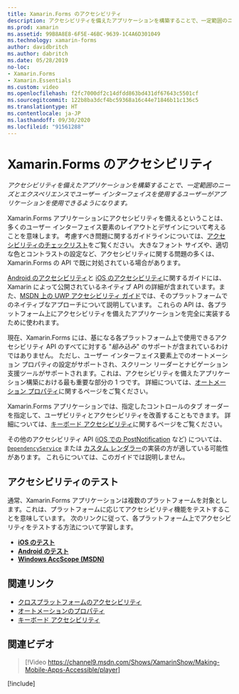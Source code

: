 ```yaml
---
title: Xamarin.Forms のアクセシビリティ
description: アクセシビリティを備えたアプリケーションを構築することで、一定範囲のニーズとエクスペリエンスでユーザー インターフェイスを使用するユーザーがアプリケーションを使用できるようになります。
ms.prod: xamarin
ms.assetid: 99B8A8E8-6F5E-46BC-9639-1C4A6D301049
ms.technology: xamarin-forms
author: davidbritch
ms.author: dabritch
ms.date: 05/28/2019
no-loc:
- Xamarin.Forms
- Xamarin.Essentials
ms.custom: video
ms.openlocfilehash: f2fc7000df2c14dfdd863bd431df67643c5501cf
ms.sourcegitcommit: 122b8ba3dcf4bc59368a16c44e71846b11c136c5
ms.translationtype: HT
ms.contentlocale: ja-JP
ms.lasthandoff: 09/30/2020
ms.locfileid: "91561288"
---
```

# <a name="no-locxamarinforms-accessibility"></a>Xamarin.Forms のアクセシビリティ

_アクセシビリティを備えたアプリケーションを構築することで、一定範囲のニーズとエクスペリエンスでユーザー インターフェイスを使用するユーザーがアプリケーションを使用できるようになります。_

Xamarin.Forms アプリケーションにアクセシビリティを備えるということは、多くのユーザー インターフェイス要素のレイアウトとデザインについて考えることを意味します。 考慮すべき問題に関するガイドラインについては、[アクセシビリティのチェックリスト](~/cross-platform/app-fundamentals/accessibility.md)をご覧ください。 大きなフォント サイズや、適切な色とコントラストの設定など、アクセシビリティに関する問題の多くは、Xamarin.Forms の API で既に対処されている場合があります。

[Android のアクセシビリティ](~/android/app-fundamentals/accessibility.md)と [iOS のアクセシビリティ](~/ios/app-fundamentals/accessibility.md)に関するガイドには、Xamarin によって公開されているネイティブ API の詳細が含まれています。また、[MSDN 上の UWP アクセシビリティ ガイド](/windows/uwp/design/accessibility/basic-accessibility-information)では、そのプラットフォームでのネイティブなアプローチについて説明しています。 これらの API は、各プラットフォーム上にアクセシビリティを備えたアプリケーションを完全に実装するために使われます。

現在、Xamarin.Forms には、基になる各プラットフォーム上で使用できるアクセシビリティ API のすべてに対する "*組み込み*" のサポートが含まれているわけではありません。 ただし、ユーザー インターフェイス要素上でのオートメーション プロパティの設定がサポートされ、スクリーン リーダーとナビゲーション支援ツールがサポートされます。これは、アクセシビリティを備えたアプリケーション構築における最も重要な部分の 1 つです。 詳細については、[オートメーション プロパティ](~/xamarin-forms/app-fundamentals/accessibility/automation-properties.md)に関するページをご覧ください。

Xamarin.Forms アプリケーションでは、指定したコントロールのタブ オーダーを指定して、ユーザビリティとアクセシビリティを改善することもできます。 詳細については、[キーボード アクセシビリティ](~/xamarin-forms/app-fundamentals/accessibility/keyboard.md)に関するページをご覧ください。

その他のアクセシビリティ API ([iOS での PostNotification](~/ios/app-fundamentals/accessibility.md) など) については、[`DependencyService`](~/xamarin-forms/app-fundamentals/dependency-service/index.md) または [カスタム レンダラー](~/xamarin-forms/app-fundamentals/custom-renderer/index.md)の実装の方が適している可能性があります。 これらについては、このガイドでは説明しません。

## <a name="testing-accessibility"></a>アクセシビリティのテスト

通常、Xamarin.Forms アプリケーションは複数のプラットフォームを対象とします。これは、プラットフォームに応じてアクセシビリティ機能をテストすることを意味しています。 次のリンクに従って、各プラットフォーム上でアクセシビリティをテストする方法について学習します。

- [**iOS のテスト**](~/ios/app-fundamentals/accessibility.md)
- [**Android のテスト**](~/android/app-fundamentals/accessibility.md)
- [**Windows AccScope (MSDN)** ](/windows/win32/winauto/accscope)

## <a name="related-links"></a>関連リンク

- [クロスプラットフォームのアクセシビリティ](~/cross-platform/app-fundamentals/accessibility.md)
- [オートメーションのプロパティ](~/xamarin-forms/app-fundamentals/accessibility/automation-properties.md)
- [キーボード アクセシビリティ](~/xamarin-forms/app-fundamentals/accessibility/keyboard.md)

## <a name="related-video"></a>関連ビデオ

> [!Video https://channel9.msdn.com/Shows/XamarinShow/Making-Mobile-Apps-Accessible/player]

[!include[](~/essentials/includes/xamarin-show-essentials.md)]